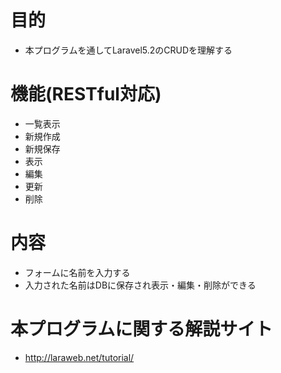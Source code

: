 目的
===================================================
* 本プログラムを通してLaravel5.2のCRUDを理解する 

機能(RESTful対応)
===================================================  
* 一覧表示
* 新規作成
* 新規保存
* 表示
* 編集
* 更新
* 削除

内容
===================================================  
* フォームに名前を入力する 
* 入力された名前はDBに保存され表示・編集・削除ができる

本プログラムに関する解説サイト  
===================================================
* http://laraweb.net/tutorial/